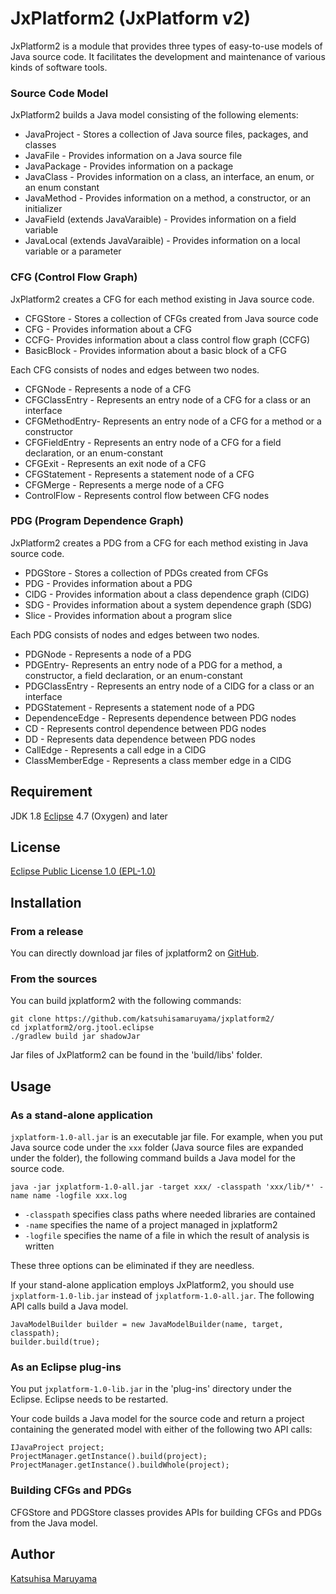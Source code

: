 # JxPlatform2 (JxPlatform v2) 

JxPlatform2 is a module that provides three types of easy-to-use models of Java source code. It facilitates the development and maintenance of various kinds of software tools. 

### Source Code Model 

JxPlatform2 builds a Java model consisting of the following elements: 

* JavaProject - Stores a collection of Java source files, packages, and classes 
* JavaFile - Provides information on a Java source file 
* JavaPackage - Provides information on a package 
* JavaClass - Provides information on a class, an interface, an enum, or an enum constant 
* JavaMethod - Provides information on a method, a constructor, or an initializer 
* JavaField (extends JavaVaraible) - Provides information on a field variable 
* JavaLocal (extends JavaVaraible) - Provides information on a local variable or a parameter 

### CFG (Control Flow Graph) 

JxPlatform2 creates a CFG for each method existing in Java source code. 

* CFGStore - Stores a collection of CFGs created from Java source code 
* CFG - Provides information about a CFG 
* CCFG- Provides information about a class control flow graph (CCFG) 
* BasicBlock - Provides information about a basic block of a CFG 

Each CFG consists of nodes and edges between two nodes. 

* CFGNode - Represents a node of a CFG 
* CFGClassEntry - Represents an entry node of a CFG for a class or an interface 
* CFGMethodEntry- Represents an entry node of a CFG for a method or a constructor 
* CFGFieldEntry - Represents an entry node of a CFG for a field declaration, or an enum-constant 
* CFGExit - Represents an exit node of a CFG 
* CFGStatement - Represents a statement node of a CFG 
* CFGMerge - Represents a merge node of a CFG 
* ControlFlow - Represents control flow between CFG nodes 

### PDG (Program Dependence Graph) 

JxPlatform2 creates a PDG from a CFG for each method existing in Java source code. 

* PDGStore - Stores a collection of PDGs created from CFGs 
* PDG - Provides information about a PDG 
* ClDG - Provides information about a class dependence graph (ClDG) 
* SDG - Provides information about a system dependence graph (SDG) 
* Slice - Provides information about a program slice 

Each PDG consists of nodes and edges between two nodes. 

* PDGNode - Represents a node of a PDG 
* PDGEntry- Represents an entry node of a PDG for a method, a constructor, a field declaration, or an enum-constant 
* PDGClassEntry - Represents an entry node of a ClDG for a class or an interface 
* PDGStatement - Represents a statement node of a PDG 
* DependenceEdge - Represents dependence between PDG nodes 
* CD - Represents control dependence between PDG nodes 
* DD - Represents data dependence between PDG nodes 
* CallEdge - Represents a call edge in a ClDG 
* ClassMemberEdge - Represents a class member edge in a ClDG 

## Requirement

JDK 1.8 
[Eclipse](https://www.eclipse.org/) 4.7 (Oxygen) and later  

## License 

[Eclipse Public License 1.0 (EPL-1.0)](<https://opensource.org/licenses/eclipse-1.0.php>) 

## Installation

### From a release

You can directly download jar files of jxplatform2 on [GitHub](<https://github.com/katsuhisamaruyama/jxplatform2/tree/master/org.jtool.eclipse/releases>). 

### From the sources

You can build jxplatform2 with the following commands: 

    git clone https://github.com/katsuhisamaruyama/jxplatform2/
    cd jxplatform2/org.jtool.eclipse
    ./gradlew build jar shadowJar

Jar files of JxPlatform2 can be found in the 'build/libs' folder.

## Usage

### As a stand-alone application

`jxplatform-1.0-all.jar` is an executable jar file. For example, when you put Java source code under the `xxx` folder (Java source files are expanded under the folder), the following command builds a Java model for the source code.

    java -jar jxplatform-1.0-all.jar -target xxx/ -classpath 'xxx/lib/*' -name name -logfile xxx.log

* `-classpath` specifies class paths where needed libraries are contained 
* `-name` specifies the name of a project managed in jxplatform2 
* `-logfile` specifies the name of a file in which the result of analysis is written 

These three options can be eliminated if they are needless. 

If your stand-alone application employs JxPlatform2, you should use `jxplatform-1.0-lib.jar` instead of `jxplatform-1.0-all.jar`. The following API calls build a Java model. 

    JavaModelBuilder builder = new JavaModelBuilder(name, target, classpath);
    builder.build(true);

### As an Eclipse plug-ins

You put `jxplatform-1.0-lib.jar` in the 'plug-ins' directory under the Eclipse. Eclipse needs to be restarted. 

Your code builds a Java model for the source code and return a project containing the generated model with either of the following two API calls:

    IJavaProject project;
    ProjectManager.getInstance().build(project);
    ProjectManager.getInstance().buildWhole(project);

### Building CFGs and PDGs

CFGStore and PDGStore classes provides APIs for building CFGs and PDGs from the Java model.

## Author

[Katsuhisa Maruyama](http://www.fse.cs.ritsumei.ac.jp/~maru/index.html)
